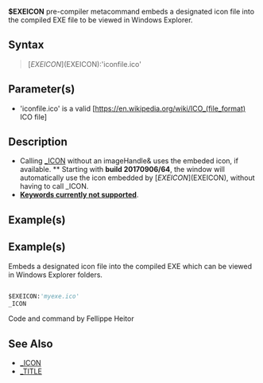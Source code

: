 **$EXEICON** pre-compiler  metacommand embeds a designated icon file into the compiled EXE file to be viewed in Windows Explorer.


## Syntax

>  [$EXEICON]($EXEICON):'iconfile.ico'


## Parameter(s)

* 'iconfile.ico' is a valid [https://en.wikipedia.org/wiki/ICO_(file_format) ICO file]


## Description


* Calling [_ICON](_ICON) without an imageHandle& uses the embeded icon, if available.
** Starting with **build 20170906/64**, the window will automatically use the icon embedded by [$EXEICON]($EXEICON), without having to call _ICON.
* **[Keywords currently not supported](Keywords_currently_not_supported_by_QB64)**.


## Example(s)

## Example(s)
 Embeds a designated icon file into the compiled EXE which can be viewed in Windows Explorer folders.

```vb

$EXEICON:'myexe.ico'
_ICON

```
Code and command by Fellippe Heitor


## See Also

* [_ICON](_ICON)
* [_TITLE](_TITLE)
 




